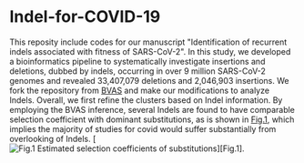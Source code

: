 # Indel-for-COVID-19
This reposity include codes for our manuscript "Identification of recurrent indels associated with fitness of SARS-CoV-2".
In this study, we developed a bioinformatics pipeline to systematically investigate insertions and deletions, dubbed by indels, occurring in over 9 million SARS-CoV-2 genomes and revealed 33,407,079 deletions and 2,046,903 insertions. We fork the repository from [BVAS](https://github.com/broadinstitute/bvas.git) and make our modifications to analyze Indels. 
Overall, we first refine the clusters based on Indel information. By employing the BVAS inference, several Indels are found to have comparable selection coefficient with dominant substitutions, as is shown in [Fig.1](https://user-images.githubusercontent.com/58204352/201807914-6d13e156-2225-43df-82fd-068fec989dd9.png), which implies the majority of studies for covid would suffer substantially from overlooking of Indels. [![Fig.1 Estimated selection coefficients of substitutions](https://user-images.githubusercontent.com/58204352/201807914-6d13e156-2225-43df-82fd-068fec989dd9.png)][Fig.1].
